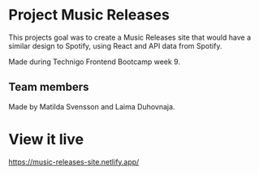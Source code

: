 # Project Music Releases
This projects goal was to create a Music Releases site that would have a similar design to Spotify, using React and API data from Spotify.

Made during Technigo Frontend Bootcamp week 9.

## Team members
Made by Matilda Svensson and Laima Duhovnaja.

# View it live
https://music-releases-site.netlify.app/
